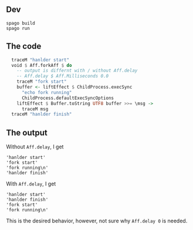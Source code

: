 ## Dev

```
spago build
spago run
```

## The code

```purescript
  traceM "hanlder start"
  void $ Aff.forkAff $ do
    -- output is differnt with / without Aff.delay
    -- Aff.delay $ Aff.Milliseconds 0.0
    traceM "fork start"
    buffer <- liftEffect $ ChildProcess.execSync
      "echo fork running"
      ChildProcess.defaultExecSyncOptions
    liftEffect $ Buffer.toString UTF8 buffer >>= \msg ->
      traceM msg
  traceM "hanlder finish"
```

## The output

Without `Aff.delay`, I get

```
'hanlder start'
'fork start'
'fork running\n'
'hanlder finish'
```

With `Aff.delay`, I get

```
'hanlder start'
'hanlder finish'
'fork start'
'fork running\n'
```

This is the desired behavior, however, not sure why `Aff.delay 0` is needed.
